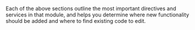 Each of the above sections outline the most important directives and services in that module, and helps you determine where new functionality should be added and where to find existing code to edit.